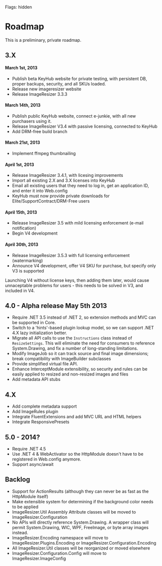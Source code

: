 Flags: hidden

# Roadmap

This is a preliminary, private roadmap.

## 3.X

#### March 1st, 2013

* Publish beta KeyHub website for private testing, with persistent DB, proper backups, security, and all SKUs loaded.
* Release new imageresizer website
* Release ImageResizer 3.3.3

#### March 14th, 2013

* Publish public KeyHub website, connect e-junkie, with all new purchasers using it.
* Release ImageResizer V3.4 with passive licensing, connected to KeyHub
* Add DRM-free build branch

#### March 21st, 2013

* Implement ffmpeg thumbnailing

#### April 1st, 2013

* Release ImageResizer 3.4.1, with licesing improvements
* Import all existing 2.X and 3.X licenses into KeyHub
* Email all existing users that they need to log in, get an application ID, and enter it into Web.config
* KeyHub must now provide private downloads for Elite/SupportContract/DRM-Free users

#### April 15th, 2013 

* Release ImageResizer 3.5 with mild licensing enforcement (e-mail notification)
* Begin V4 development

#### April 30th, 2013

* Release ImageResizer 3.5.3 with full licensing enforcement (watermarking)
* Announce V4 development, offer V4 SKU for purchase, but specify only V3 is supported 

Launching V4 without license keys, then adding them later, would cause unnaceptable problems for users - this needs to be solved in V3, and included in V4.

## 4.0 - Alpha release May 5th 2013

* Require .NET 3.5 instead of .NET 2, so extension methods and MVC can be supported in Core.
* Switch to a 'hints'-based plugin lookup model, so we can support .NET 4.X lazy initialization better.
* Migrate all API calls to use the `Instructions` class instead of `ResizeSettings`. This will eliminate the need for consumers to reference System.Drawing, and fix a number of long-standing limitations.
* Modify ImageJob so it can track source and final image dimensions; break compatibility with ImageBuilder subclasses
* Provide simplified virtual file API.
* Enhance InterceptModule extensibility, so security and rules can be easily applied to resized and non-resized images and files
* Add metadata API stubs

## 4.X

* Add complete metadata support
* Add ImageRules plugin
* Integrate FluentExtensions and add MVC URL and HTML helpers
* Integrate ResponsivePresets 

## 5.0 - 2014?

* Require .NET 4.5
* Use .NET 4 & WebActivator so the HttpModule doesn't have to be registered in Web.config anymore.
* Support async/await

## Backlog

* Support for ActionResults (although they can never be as fast as the HttpModule itself)
* Make extensible system for determining if the background color needs to be applied
* ImageResizer.Util Assembly Attribute classes will be moved to ImageResizer.Configuration
* No APIs will directly reference System.Drawing. A wrapper class will permit System.Drawing, WIC, WPF, FreeImage, or byte array images instead.
* ImageResizer.Encoding namespace will move to ImageResizer.Plugins.Encoding or ImageResizer.Configuration.Encoding
* All ImageResizer.Util classes will be reorganized or moved elsewhere
* ImageResizer.Configuration.Config will move to ImageResizer.ImageConfig
